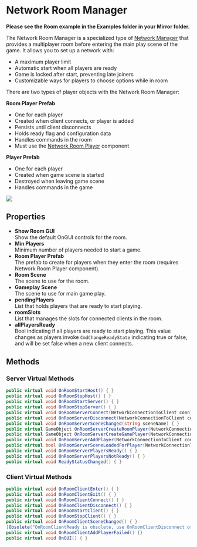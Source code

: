 # Network Room Manager

**Please see the Room example in the Examples folder in your Mirror folder.**

The Network Room Manager is a specialized type of [Network Manager](network-manager.md) that provides a multiplayer room before entering the main play scene of the game. It allows you to set up a network with:

* A maximum player limit
* Automatic start when all players are ready
* Game is locked after start, preventing late joiners
* Customizable ways for players to choose options while in room

There are two types of player objects with the Network Room Manager:

**Room Player Prefab**

* One for each player
* Created when client connects, or player is added
* Persists until client disconnects
* Holds ready flag and configuration data
* Handles commands in the room
* Must use the [Network Room Player](network-room-player.md) component

**Player Prefab**

* One for each player
* Created when game scene is started
* Destroyed when leaving game scene
* Handles commands in the game

![](<../../.gitbook/assets/image (99).png>)

## Properties <a href="#properties" id="properties"></a>

* **Show Room GUI**\
  Show the default OnGUI controls for the room.
* **Min Players**\
  Minimum number of players needed to start a game.
* **Room Player Prefab**\
  The prefab to create for players when they enter the room (requires Network Room Player component).
* **Room Scene**\
  The scene to use for the room.
* **Gameplay Scene**\
  The scene to use for main game play.
* **pendingPlayers**\
  List that holds players that are ready to start playing.
* **roomSlots**\
  List that manages the slots for connected clients in the room.
* **allPlayersReady**\
  Bool indicating if all players are ready to start playing. This value changes as players invoke `CmdChangeReadyState` indicating true or false, and will be set false when a new client connects.

## Methods <a href="#methods" id="methods"></a>

### Server Virtual Methods <a href="#server-virtual-methods" id="server-virtual-methods"></a>

```csharp
public virtual void OnRoomStartHost() { }
public virtual void OnRoomStopHost() { }
public virtual void OnRoomStartServer() { }
public virtual void OnRoomStopServer() { }
public virtual void OnRoomServerConnect(NetworkConnectionToClient conn) { }
public virtual void OnRoomServerDisconnect(NetworkConnectionToClient conn) { }
public virtual void OnRoomServerSceneChanged(string sceneName) { }
public virtual GameObject OnRoomServerCreateRoomPlayer(NetworkConnectionToClient conn) { return null; }
public virtual GameObject OnRoomServerCreateGamePlayer(NetworkConnectionToClient conn, GameObject roomPlayer) { return null; }
public virtual void OnRoomServerAddPlayer(NetworkConnectionToClient conn) { }
public virtual bool OnRoomServerSceneLoadedForPlayer(NetworkConnectionToClient conn, GameObject roomPlayer, GameObject gamePlayer) { return true; }
public virtual void OnRoomServerPlayersReady() { }
public virtual void OnRoomServerPlayersNotReady() { }
public virtual void ReadyStatusChanged() { }
```

### Client Virtual Methods <a href="#client-virtual-methods" id="client-virtual-methods"></a>

```csharp
public virtual void OnRoomClientEnter() { }
public virtual void OnRoomClientExit() { }
public virtual void OnRoomClientConnect() { }
public virtual void OnRoomClientDisconnect() { }
public virtual void OnRoomStartClient() { }
public virtual void OnRoomStopClient() { }
public virtual void OnRoomClientSceneChanged() { }
[Obsolete("OnRoomClientReady is obsolete, use OnRoomClientDisconnect or OnRoomStopClient.")]
public virtual void OnRoomClientAddPlayerFailed() {}
public virtual void OnGUI() { }
```
